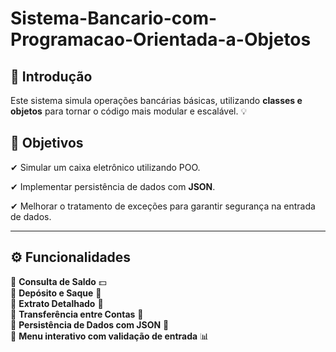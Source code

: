 # Sistema-Bancario-com-Programacao-Orientada-a-Objetos

## 📌 Introdução

Este sistema simula operações bancárias básicas, utilizando **classes e objetos** para tornar o código mais modular e escalável. 💡

## 🎯 Objetivos

✔ Simular um caixa eletrônico utilizando POO.  

✔ Implementar persistência de dados com **JSON**.  

✔ Melhorar o tratamento de exceções para garantir segurança na entrada de dados.  

---

## ⚙️ Funcionalidades

🔹 **Consulta de Saldo** 💵  
🔹 **Depósito e Saque** 🏦  
🔹 **Extrato Detalhado** 📜  
🔹 **Transferência entre Contas** 🔄  
🔹 **Persistência de Dados com JSON** 💾  
🔹 **Menu interativo com validação de entrada** 📊  

